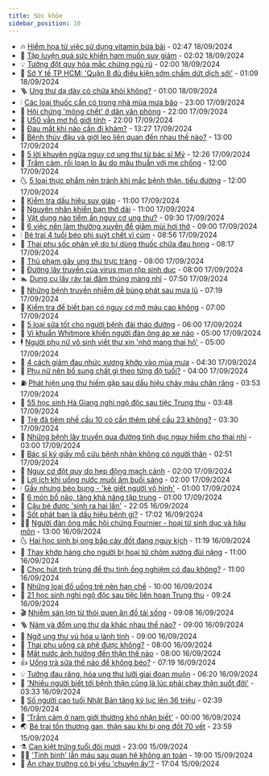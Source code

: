 ```yaml
---
title: Sức khỏe
sidebar_position: 10
---
```


<!-- vnexpress-suc-khoe:START -->
- 🔥 [Hiểm họa từ việc sử dụng vitamin bừa bãi](https://vnexpress.net/hiem-hoa-tu-viec-su-dung-vitamin-bua-bai-4794118.html) - 02:47 18/09/2024
- 🥰 [Tập luyện quá sức khiến ham muốn suy giảm](https://vnexpress.net/tap-luyen-qua-suc-khien-ham-muon-suy-giam-4793588.html) - 02:02 18/09/2024
- 💡 [Tưởng đột quỵ hóa mắc chứng ngủ rũ](https://vnexpress.net/tuong-dot-quy-hoa-mac-chung-ngu-ru-4794096.html) - 02:00 18/09/2024
- 🤗 [Sở Y tế TP HCM: &#39;Quận 8 đủ điều kiện sớm chấm dứt dịch sởi&#39;](https://vnexpress.net/so-y-te-tp-hcm-quan-8-du-dieu-kien-som-cham-dut-dich-soi-4794007.html) - 01:09 18/09/2024
- 🪜 [Ung thư dạ dày có chữa khỏi không?](https://vnexpress.net/ung-thu-da-day-co-chua-khoi-khong-4793738.html) - 01:00 18/09/2024
- 🕯 [Các loại thuốc cần có trong nhà mùa mưa bão](https://vnexpress.net/cac-loai-thuoc-can-co-trong-nha-mua-mua-bao-4793837.html) - 23:00 17/09/2024
- 🤭 [Hội chứng &#39;mông chết&#39; ở dân văn phòng](https://vnexpress.net/hoi-chung-mong-chet-o-dan-van-phong-4793528.html) - 22:00 17/09/2024
- 👀 [U50 vẫn mơ hồ giới tính](https://vnexpress.net/u50-van-mo-ho-gioi-tinh-4788939.html) - 22:00 17/09/2024
- 🌋 [Đau mắt khi nào cần đi khám?](https://vnexpress.net/dau-mat-khi-nao-can-di-kham-4793999.html) - 13:27 17/09/2024
- 🫶 [Bệnh thủy đậu và giời leo liên quan đến nhau thế nào?](https://vnexpress.net/benh-thuy-dau-va-gioi-leo-lien-quan-den-nhau-the-nao-4793994.html) - 13:00 17/09/2024
- 🦆 [5 lời khuyên ngừa nguy cơ ung thư từ bác sĩ Mỹ](https://vnexpress.net/5-loi-khuyen-ngua-nguy-co-ung-thu-tu-bac-si-my-4793984.html) - 12:26 17/09/2024
- 🚀 [Trầm cảm, rối loạn lo âu do mâu thuẫn với mẹ chồng](https://vnexpress.net/tram-cam-roi-loan-lo-au-do-mau-thuan-voi-me-chong-4786046.html) - 12:00 17/09/2024
- 🌜 [5 loại thực phẩm nên tránh khi mắc bệnh thận, tiểu đường](https://vnexpress.net/5-loai-thuc-pham-nen-tranh-khi-mac-benh-than-tieu-duong-4793825.html) - 12:00 17/09/2024
- 🧰 [Kiểm tra dấu hiệu suy giáp](https://vnexpress.net/kiem-tra-dau-hieu-suy-giap-4793955.html) - 11:00 17/09/2024
- 💫 [Nguyên nhân khiến bạn thở dài](https://vnexpress.net/nguyen-nhan-khien-ban-tho-dai-4793776.html) - 11:00 17/09/2024
- 🌝 [Vật dụng nào tiềm ẩn nguy cơ ung thư?](https://vnexpress.net/vat-dung-nao-tiem-an-nguy-co-ung-thu-4793673.html) - 09:30 17/09/2024
- 🗽 [6 việc nên làm thường xuyên để giảm mùi hơi thở](https://vnexpress.net/6-viec-nen-lam-thuong-xuyen-de-giam-mui-hoi-tho-4793603.html) - 09:00 17/09/2024
- 🕯 [Bé trai 4 tuổi béo phì suýt chết vì cúm](https://vnexpress.net/be-trai-4-tuoi-beo-phi-suyt-chet-vi-cum-lon-4793865.html) - 08:56 17/09/2024
- 🦅 [Thai phụ sốc phản vệ do tự dùng thuốc chữa đau họng](https://vnexpress.net/thai-phu-soc-phan-ve-do-tu-dung-thuoc-chua-dau-hong-4793850.html) - 08:17 17/09/2024
- 🦆 [Thủ phạm gây ung thư trực tràng](https://vnexpress.net/thu-pham-gay-ung-thu-truc-trang-4793883.html) - 08:00 17/09/2024
- 🎊 [Đường lây truyền của virus mụn rộp sinh dục](https://vnexpress.net/duong-lay-truyen-cua-virus-mun-rop-sinh-duc-4793721.html) - 08:00 17/09/2024
- 🏊 [Dụng cụ lấy ráy tai đâm thủng màng nhĩ](https://vnexpress.net/dung-cu-lay-ray-tai-dam-thung-mang-nhi-4793790.html) - 07:50 17/09/2024
- 📝 [Những bệnh truyền nhiễm dễ bùng phát sau mưa lũ](https://vnexpress.net/nhung-benh-truyen-nhiem-de-bung-phat-sau-mua-lu-4793733.html) - 07:19 17/09/2024
- 💯 [Kiểm tra để biết bạn có nguy cơ mỡ máu cao không](https://vnexpress.net/kiem-tra-de-biet-ban-co-nguy-co-mo-mau-cao-khong-4793735.html) - 07:00 17/09/2024
- 🌊 [5 loại sữa tốt cho người bệnh đái tháo đường](https://vnexpress.net/5-loai-sua-tot-cho-nguoi-benh-dai-thao-duong-4793827.html) - 06:00 17/09/2024
- 🚀 [Vi khuẩn Whitmore khiến người đàn ông áp xe não](https://vnexpress.net/vi-khuan-whitmore-khien-nguoi-dan-ong-ap-xe-nao-4793693.html) - 05:00 17/09/2024
- 🕴 [Người phụ nữ vô sinh viết thư xin &#39;nhờ mang thai hộ&#39;](https://vnexpress.net/nguoi-phu-nu-vo-sinh-viet-thu-xin-nho-mang-thai-ho-4793796.html) - 05:00 17/09/2024
- 🗽 [4 cách giảm đau nhức xương khớp vào mùa mưa](https://vnexpress.net/4-cach-giam-dau-nhuc-xuong-khop-vao-mua-mua-4793787.html) - 04:30 17/09/2024
- 🎡 [Phụ nữ nên bổ sung chất gì theo từng độ tuổi?](https://vnexpress.net/phu-nu-nen-bo-sung-chat-gi-theo-tung-do-tuoi-4793459.html) - 04:00 17/09/2024
- ⛽️ [Phát hiện ung thư hiếm gặp sau dấu hiệu chảy máu chân răng](https://vnexpress.net/phat-hien-ung-thu-hiem-gap-sau-dau-hieu-chay-mau-chan-rang-4793663.html) - 03:53 17/09/2024
- 🦆 [55 học sinh Hà Giang nghi ngộ độc sau tiệc Trung thu](https://vnexpress.net/55-hoc-sinh-ha-giang-nghi-ngo-doc-sau-tiec-trung-thu-4793737.html) - 03:48 17/09/2024
- 🤩 [Trẻ đã tiêm phế cầu 10 có cần thêm phế cầu 23 không?](https://vnexpress.net/tre-da-tiem-phe-cau-10-co-can-them-phe-cau-23-khong-4793674.html) - 03:30 17/09/2024
- 🦒 [Những bệnh lây truyền qua đường tình dục nguy hiểm cho thai nhi](https://vnexpress.net/nhung-benh-lay-truyen-qua-duong-tinh-duc-nguy-hiem-cho-thai-nhi-4793662.html) - 03:00 17/09/2024
- 💫 [Bác sĩ ký giấy mổ cứu bệnh nhân không có người thân](https://vnexpress.net/bac-si-ky-giay-mo-cuu-benh-nhan-khong-co-nguoi-than-4793559.html) - 02:51 17/09/2024
- 🐘 [Nguy cơ đột quỵ do hẹp động mạch cảnh](https://vnexpress.net/nguy-co-dot-quy-do-hep-dong-mach-canh-4793658.html) - 02:00 17/09/2024
- 🚀 [Lợi ích khi uống nước muối ấm buổi sáng](https://vnexpress.net/loi-ich-khi-uong-nuoc-muoi-am-buoi-sang-4793537.html) - 02:00 17/09/2024
- 🕯 [Gầy nhưng béo bụng - &#39;kẻ giết người vô hình&#39;](https://vnexpress.net/gay-nhung-beo-bung-ke-giet-nguoi-vo-hinh-4793262.html) - 01:00 17/09/2024
- 🦏 [6 món bổ não, tăng khả năng tập trung](https://vnexpress.net/6-mon-bo-nao-tang-kha-nang-tap-trung-4793605.html) - 01:00 17/09/2024
- 🦄 [Cậu bé được &#39;sinh ra hai lần&#39;](https://vnexpress.net/cau-be-duoc-sinh-ra-hai-lan-4793183.html) - 22:05 16/09/2024
- 🦒 [Sốt phát ban là dấu hiệu bệnh gì?](https://vnexpress.net/sot-phat-ban-la-dau-hieu-benh-gi-4793038.html) - 17:02 16/09/2024
- 👨‍🏫 [Người đàn ông mắc hội chứng Fournier - hoại tử sinh dục và hậu môn](https://vnexpress.net/nguoi-dan-ong-mac-hoi-chung-fournier-hoai-tu-sinh-duc-va-hau-mon-4793265.html) - 13:00 16/09/2024
- 🌜 [Hai học sinh bị ong bắp cày đốt đang nguy kịch](https://vnexpress.net/hai-hoc-sinh-bi-ong-bap-cay-dot-dang-nguy-kich-4793564.html) - 11:19 16/09/2024
- 🚀 [Thay khớp háng cho người bị hoại tử chỏm xương đùi nặng](https://vnexpress.net/thay-khop-hang-cho-nguoi-bi-hoai-tu-chom-xuong-dui-nang-4793527.html) - 11:00 16/09/2024
- 💃 [Chọc hút tinh trùng để thụ tinh ống nghiệm có đau không?](https://vnexpress.net/choc-hut-tinh-trung-de-thu-tinh-ong-nghiem-co-dau-khong-4793502.html) - 11:00 16/09/2024
- 💯 [Những loại đồ uống trẻ nên hạn chế](https://vnexpress.net/nhung-loai-do-uong-tre-nen-han-che-4793337.html) - 10:00 16/09/2024
- 🤔 [21 học sinh nghi ngộ độc sau tiệc liên hoan Trung thu](https://vnexpress.net/21-hoc-sinh-nghi-ngo-doc-sau-tiec-lien-hoan-trung-thu-4793505.html) - 09:24 16/09/2024
- 🎬 [Nhiễm sán lợn từ thói quen ăn đồ tái sống](https://vnexpress.net/nhiem-san-lon-tu-thoi-quen-an-do-tai-song-4793477.html) - 09:08 16/09/2024
- 🪜 [Nám và đốm ung thư da khác nhau thế nào?](https://vnexpress.net/nam-va-dom-ung-thu-da-khac-nhau-the-nao-4793461.html) - 09:00 16/09/2024
- 🦣 [Ngỡ ung thư vú hóa u lành tính](https://vnexpress.net/ngo-ung-thu-vu-hoa-u-lanh-tinh-4793445.html) - 09:00 16/09/2024
- 🧐 [Thai phụ uống cà phê được không?](https://vnexpress.net/thai-phu-uong-ca-phe-duoc-khong-4793438.html) - 08:00 16/09/2024
- 🤡 [Mất nước ảnh hưởng đến thận thế nào](https://vnexpress.net/mat-nuoc-anh-huong-den-than-the-nao-4792999.html) - 08:00 16/09/2024
- 👍 [Uống trà sữa thế nào để không béo?](https://vnexpress.net/uong-tra-sua-the-nao-de-khong-beo-4793329.html) - 07:19 16/09/2024
- 💡 [Tưởng đau răng, hóa ung thư lưỡi giai đoạn muộn](https://vnexpress.net/tuong-dau-rang-hoa-ung-thu-luoi-giai-doan-muon-4793328.html) - 06:20 16/09/2024
- 💯 [&#39;Nhiều người biết tới bệnh thận cũng là lúc phải chạy thận suốt đời&#39;](https://vnexpress.net/nhieu-nguoi-biet-toi-benh-than-cung-la-luc-phai-chay-than-suot-doi-4793153.html) - 03:33 16/09/2024
- 🧠 [Số người cao tuổi Nhật Bản tăng kỷ lục lên 36 triệu](https://vnexpress.net/so-nguoi-cao-tuoi-nhat-ban-tang-ky-luc-len-36-trieu-4793271.html) - 02:39 16/09/2024
- 🎡 [&#39;Trầm cảm ở nam giới thường khó nhận biết&#39;](https://vnexpress.net/tram-cam-o-nam-gioi-thuong-kho-nhan-biet-4793132.html) - 00:00 16/09/2024
- 🌏 [Bé trai tổn thương gan, thận sau khi bị ong đốt 70 vết](https://vnexpress.net/be-trai-ton-thuong-gan-than-sau-khi-bi-ong-dot-70-vet-4793168.html) - 23:59 15/09/2024
- ⚗️ [Cạn kiệt trứng tuổi đôi mươi](https://vnexpress.net/can-kiet-trung-tuoi-doi-muoi-4792908.html) - 23:00 15/09/2024
- 👨‍🏫 [&#39;Tinh binh&#39; lẫn máu sau quan hệ không an toàn](https://vnexpress.net/tinh-binh-lan-mau-sau-quan-he-khong-an-toan-4793156.html) - 19:00 15/09/2024
- 🤖 [Ăn chay trường có bị yếu &#39;chuyện ấy&#39;?](https://vnexpress.net/an-chay-truong-co-bi-yeu-chuyen-ay-4793045.html) - 17:04 15/09/2024<!-- vnexpress-suc-khoe:END -->
